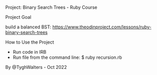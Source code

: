 Project: Binary Search Trees - Ruby Course

Project Goal

build a balanced BST: https://www.theodinproject.com/lessons/ruby-binary-search-trees

How to Use the Project

- Run code in IRB
- Run file from the command line:  $ ruby recursion.rb 

By @TyghWalters - Oct 2022